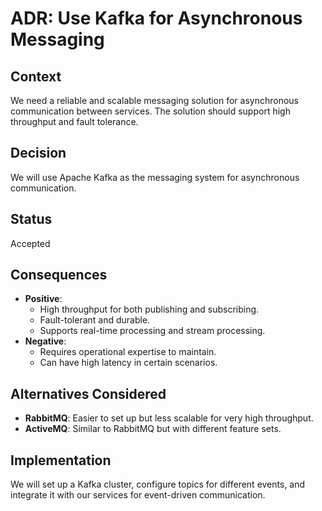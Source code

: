 # ADR: Use Kafka for Asynchronous Messaging

## Context
We need a reliable and scalable messaging solution for asynchronous communication between services. The solution should support high throughput and fault tolerance.

## Decision
We will use Apache Kafka as the messaging system for asynchronous communication.

## Status
Accepted

## Consequences
- **Positive**:
    - High throughput for both publishing and subscribing.
    - Fault-tolerant and durable.
    - Supports real-time processing and stream processing.
- **Negative**:
    - Requires operational expertise to maintain.
    - Can have high latency in certain scenarios.

## Alternatives Considered
- **RabbitMQ**: Easier to set up but less scalable for very high throughput.
- **ActiveMQ**: Similar to RabbitMQ but with different feature sets.

## Implementation
We will set up a Kafka cluster, configure topics for different events, and integrate it with our services for event-driven communication.
